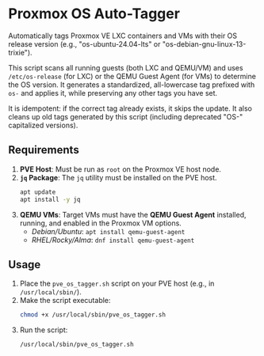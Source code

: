 # Proxmox OS Auto-Tagger

Automatically tags Proxmox VE LXC containers and VMs with their OS release version (e.g., "os-ubuntu-24.04-lts" or "os-debian-gnu-linux-13-trixie").

This script scans all running guests (both LXC and QEMU/VM) and uses `/etc/os-release` (for LXC) or the QEMU Guest Agent (for VMs) to determine the OS version. It generates a standardized, all-lowercase tag prefixed with `os-` and applies it, while preserving any other tags you have set.

It is idempotent: if the correct tag already exists, it skips the update. It also cleans up old tags generated by this script (including deprecated "OS-" capitalized versions).

## Requirements

1.  **PVE Host**: Must be run as `root` on the Proxmox VE host node.
2.  **`jq` Package**: The `jq` utility must be installed on the PVE host.
    ```bash
    apt update
    apt install -y jq
    ```
3.  **QEMU VMs**: Target VMs must have the **QEMU Guest Agent** installed, running, and enabled in the Proxmox VM options.
    * *Debian/Ubuntu*: `apt install qemu-guest-agent`
    * *RHEL/Rocky/Alma*: `dnf install qemu-guest-agent`

## Usage

1.  Place the `pve_os_tagger.sh` script on your PVE host (e.g., in `/usr/local/sbin/`).
2.  Make the script executable:
    ```bash
    chmod +x /usr/local/sbin/pve_os_tagger.sh
    ```
3.  Run the script:
    ```bash
    /usr/local/sbin/pve_os_tagger.sh
    ```
